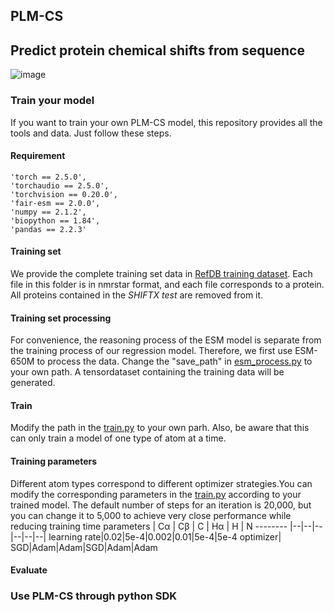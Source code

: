 ## PLM-CS  
## Predict protein chemical shifts from sequence


![image](/image/image1.png)
### Train your model
If you want to train your own PLM-CS model, this repository provides all the tools and data. Just follow these steps.

#### Requirement
    'torch == 2.5.0',
    'torchaudio == 2.5.0',
    'torchvision == 0.20.0',
    'fair-esm == 2.0.0',
    'numpy == 2.1.2',
    'biopython == 1.84',
    'pandas == 2.2.3'
#### Training set
We provide the complete training set data in [RefDB training dataset](./dataset/RefDB_test_remove). Each file in this folder is in nmrstar format, and each file corresponds to a protein. All proteins contained in the *SHIFTX test* are removed from it.
#### Training set processing
For convenience, the reasoning process of the ESM model is separate from the training process of our regression model. Therefore, we first use ESM-650M to process the data. Change the "save_path" in [esm_process.py](./esm_process.py) to your own path. A tensordataset containing the training data will be generated.
#### Train
Modify the path in the [train.py](./train.py) to your own parh. Also, be aware that this can only train a model of one type of atom at a time.
#### Training parameters
Different atom types correspond to different optimizer strategies.You can modify the corresponding parameters in the [train.py](./train.py) according to your trained model. The default number of steps for an iteration is 20,000, but you can change it to 5,000 to achieve very close performance while reducing training time
parameters     | Cα | Cβ | C | Hα | H | N
-------- |--|--|--|--|--|--|
learning rate|0.02|5e-4|0.002|0.01|5e-4|5e-4
optimizer| SGD|Adam|Adam|SGD|Adam|Adam
#### Evaluate

### Use PLM-CS through python SDK
